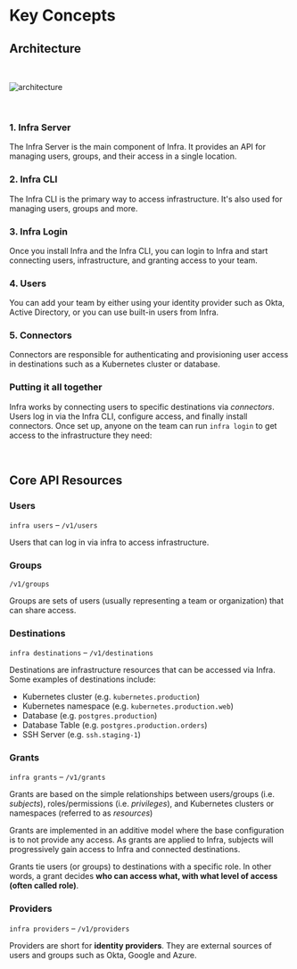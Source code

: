 # Key Concepts

## Architecture

<br />

![architecture](../images/architecture.svg)

<br />


### 1. Infra Server

The Infra Server is the main component of Infra. It provides an API for managing users, groups, and their access in a single location.

### 2. Infra CLI

The Infra CLI is the primary way to access infrastructure. It's also used for managing users, groups and more.

### 3. Infra Login

Once you install Infra and the Infra CLI, you can login to Infra and start connecting users, infrastructure, and granting access to your team.

### 4. Users

You can add your team by either using your identity provider such as Okta, Active Directory, or you can use built-in users from Infra.

### 5. Connectors

Connectors are responsible for authenticating and provisioning user access in destinations such as a Kubernetes cluster or database.

### Putting it all together

Infra works by connecting users to specific destinations via _connectors_. Users log in via the Infra CLI, configure access, and finally install connectors. Once set up, anyone on the team can run `infra login` to get access to the infrastructure they need:

<br />

## Core API Resources

### Users

`infra users` – `/v1/users`

Users that can log in via infra to access infrastructure.

### Groups

`/v1/groups`

Groups are sets of users (usually representing a team or organization) that can share access.

### Destinations

`infra destinations` – `/v1/destinations`

Destinations are infrastructure resources that can be accessed via Infra. Some examples of destinations include:

* Kubernetes cluster (e.g. `kubernetes.production`)
* Kubernetes namespace (e.g. `kubernetes.production.web`)
* Database (e.g. `postgres.production`)
* Database Table (e.g. `postgres.production.orders`)
* SSH Server (e.g. `ssh.staging-1`)

### Grants

`infra grants` – `/v1/grants`

Grants are based on the simple relationships between users/groups (i.e. _subjects_), roles/permissions (i.e. _privileges_), and Kubernetes clusters or namespaces (referred to as _resources_)

Grants are implemented in an additive model where the base configuration is to not provide any access. As grants are applied to Infra, subjects will progressively gain access to Infra and connected destinations.

Grants tie users (or groups) to destinations with a specific role. In other words, a grant decides **who can access what, with what level of access (often called role)**.

### Providers

`infra providers` – `/v1/providers`

Providers are short for **identity providers**. They are external sources of users and groups such as Okta, Google and Azure.
